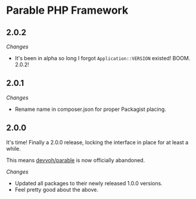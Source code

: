 # Parable PHP Framework

## 2.0.2

_Changes_
- It's been in alpha so long I forgot `Application::VERSION` existed! BOOM. 2.0.2!

## 2.0.1

_Changes_
- Rename name in composer.json for proper Packagist placing.

## 2.0.0

It's time! Finally a 2.0.0 release, locking the interface in place for at least a while.

This means [devvoh/parable](https://github.com/devvoh/parable) is now officially abandoned.

_Changes_
- Updated all packages to their newly released 1.0.0 versions.
- Feel pretty good about the above.

